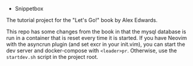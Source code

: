 * Snippetbox

The tutorial project for the "Let's Go!" book by Alex Edwards.

This repo has some changes from the book in that the mysql database
is run in a container that is reset every time it is started. If you
have Neovim with the asyncrun plugin (and set excr in your init.vim),
you can start the dev server and docker-compose with `<leader>pr`. Otherwise,
use the `startdev.sh` script in the project root.
